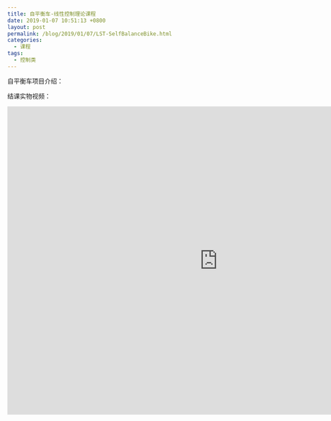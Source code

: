 ```yaml
---
title: 自平衡车-线性控制理论课程
date: 2019-01-07 10:51:13 +0800
layout: post
permalink: /blog/2019/01/07/LST-SelfBalanceBike.html
categories:
  - 课程
tags:
  - 控制类
---
```


自平衡车项目介绍：



结课实物视频：

<iframe width="949" height="697" src="https://www.youtube.com/embed/FYYy9yJYrKs" frameborder="0" allow="accelerometer; autoplay; encrypted-media; gyroscope; picture-in-picture" allowfullscreen></iframe>

